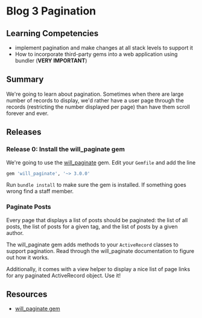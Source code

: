 # Blog 3 Pagination

## Learning Competencies

* implement pagination and make changes at all stack levels to support it
* How to incorporate third-party gems into a web application using bundler
  (**VERY IMPORTANT**)

## Summary

We're going to learn about pagination.  Sometimes when there are large number
of records to display, we'd rather have a user page through the records
(restricting the number displayed per page) than have them scroll forever and
ever.

## Releases

### Release 0: Install the will\_paginate gem

We're going to use the [will\_paginate][will_paginate] gem.  Edit your
`Gemfile` and add the line

```ruby
gem 'will_paginate', '~> 3.0.0'
```

Run `bundle install` to make sure the gem is installed.  If something goes
wrong find a staff member.

### Paginate Posts

Every page that displays a list of posts should be paginated: the list of all
posts, the list of posts for a given tag, and the list of posts by a given
author.

The will\_paginate gem adds methods to your `ActiveRecord` classes to support
pagination.  Read through the will\_paginate documentation to figure out how it
works.

Additionally, it comes with a view helper to display a nice list of page links
for any paginated ActiveRecord object.  Use it!

## Resources

* [will\_paginate gem][will_paginate]

[will_paginate]: https://github.com/mislav/will_paginate/wiki/Installation
